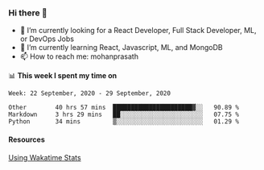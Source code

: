 ### Hi there 👋

- 🔭 I’m currently looking for a React Developer, Full Stack Developer, ML, or DevOps Jobs
- 🌱 I’m currently learning React, Javascript, ML, and MongoDB
- 📫 How to reach me: mohanprasath

📊 **This week I spent my time on**
<!--START_SECTION:waka-->
```text
Week: 22 September, 2020 - 29 September, 2020

Other        40 hrs 57 mins  ██████████████████████▓░░   90.89 % 
Markdown     3 hrs 29 mins   ██░░░░░░░░░░░░░░░░░░░░░░░   07.75 % 
Python       34 mins         ▒░░░░░░░░░░░░░░░░░░░░░░░░   01.29 % 
```
<!--END_SECTION:waka-->

#### Resources
[Using Wakatime Stats](https://github.com/marketplace/actions/waka-readme)
